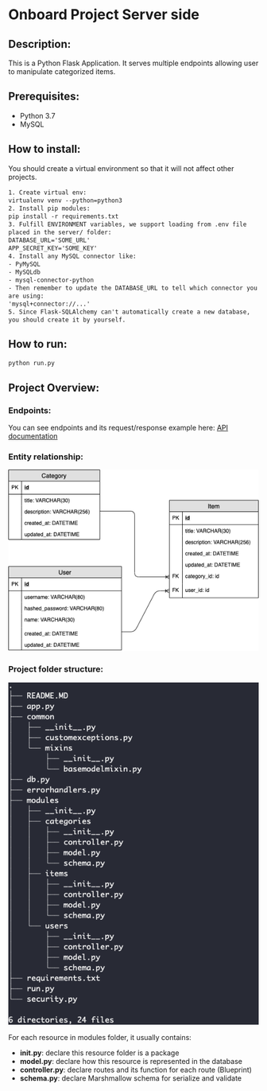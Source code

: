 # Onboard Project Server side
## Description:
This is a Python Flask Application. It serves multiple endpoints allowing user to manipulate categorized items.

## Prerequisites:
- Python 3.7
- MySQL

## How to install:
You should create a virtual environment so that it will not affect other projects.
``` 
1. Create virtual env: 
virtualenv venv --python=python3
2. Install pip modules:
pip install -r requirements.txt
3. Fulfill ENVIRONMENT variables, we support loading from .env file placed in the server/ folder:
DATABASE_URL='SOME_URL'
APP_SECRET_KEY='SOME_KEY'
4. Install any MySQL connector like:
- PyMySQL
- MySQLdb
- mysql-connector-python
- Then remember to update the DATABASE_URL to tell which connector you are using:
'mysql+connector://...'
5. Since Flask-SQLAlchemy can't automatically create a new database, you should create it by yourself.
```
## How to run:
``` 
python run.py
```

## Project Overview:
### Endpoints:
You can see endpoints and its request/response example here:
[API documentation](https://documenter.getpostman.com/view/6660523/SVtVVoQ3?version=latest)

### Entity relationship:
![Entity-R](../Markdown/Onboard_EntityRelation.png)

### Project folder structure:
![Folder-Structure](../Markdown/ServerStructure2.png)

For each resource in modules folder, it usually contains:
- **init.py**: declare this resource folder is a package
- **model.py**: declare how this resource is represented in the database
- **controller.py**: declare routes and its function for each route (Blueprint)
- **schema.py**: declare Marshmallow schema for serialize and validate




